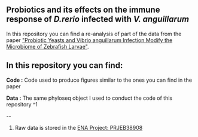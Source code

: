 ## Probiotics and its effects on the immune response of *D.rerio* infected with *V. anguillarum*

In this repository you can find a re-analysis of part of the data from the paper ["Probiotic Yeasts and Vibrio anguillarum Infection Modify the Microbiome of Zebrafish Larvae"](https://www.frontiersin.org/articles/10.3389/fmicb.2021.647977/full). 

## In this repository you can find:

**Code :** Code used to produce figures similar to the ones you can find in the paper

**Data :** The same phyloseq object I used to conduct the code of this repository ^1


--
1. Raw data is stored in the [ENA Project: PRJEB38908](https://www.ebi.ac.uk/ena/browser/view/PRJEB38908?show=reads)
